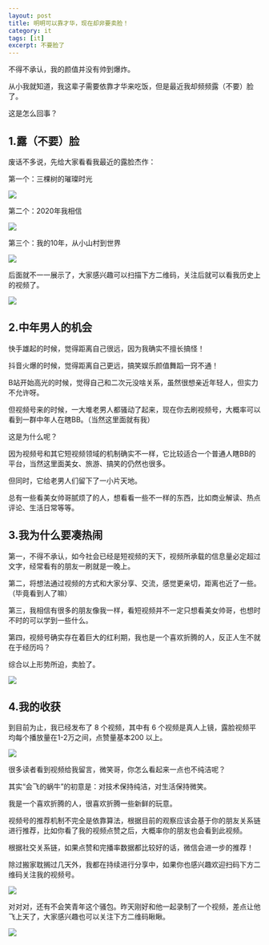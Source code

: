 ```yaml
---
layout: post
title: 明明可以靠才华，现在却非要卖脸！
category: it
tags: [it]
excerpt: 不要脸了
---
```


不得不承认，我的颜值并没有帅到爆炸。

从小我就知道，我这辈子需要依靠才华来吃饭，但是最近我却频频露（不要）脸了。

这是怎么回事？

## 1.露（不要）脸

废话不多说，先给大家看看我最近的露脸杰作：

第一个：三棵树的璀璨时光

![](http://favorites.ren/assets/images/2020/it/mailian01.jpeg) 

第二个：2020年我相信

![](http://favorites.ren/assets/images/2020/it/mailian02.jpeg) 

第三个：我的10年，从小山村到世界

![](http://favorites.ren/assets/images/2020/it/mailian03.jpeg) 

后面就不一一展示了，大家感兴趣可以扫描下方二维码，关注后就可以看我历史上的视频了。

![](http://favorites.ren/assets/images/2020/it/mailian04.jpeg) 


## 2.中年男人的机会

快手雄起的时候，觉得距离自己很远，因为我确实不擅长搞怪！

抖音火爆的时候，觉得距离自己更远，搞笑娱乐颜值舞蹈一窍不通！

B站开始高光的时候，觉得自己和二次元没啥关系，虽然很想亲近年轻人，但实力不允许呀。

但视频号来的时候，一大堆老男人都骚动了起来，现在你去刷视频号，大概率可以看到一群中年人在瞎BB。（当然这里面就有我）

这是为什么呢？

因为视频号和其它短视频领域的机制确实不一样，它比较适合一个普通人瞎BB的平台，当然这里面美女、旅游、搞笑的仍然也很多。

但同时，它给老男人们留下了一小片天地。

总有一些看美女帅哥腻烦了的人，想看看一些不一样的东西，比如商业解读、热点评论、生活日常等等。

## 3.我为什么要凑热闹

第一，不得不承认，如今社会已经是短视频的天下，视频所承载的信息量必定超过文字，经常看有的朋友一刷就是一晚上。

第二，将想法通过视频的方式和大家分享、交流，感觉更亲切，距离也近了一些。（毕竟看到人了嘛）

第三，我相信有很多的朋友像我一样，看短视频并不一定只想看美女帅哥，也想时不时的可以学到一些什么。

第四，视频号确实存在着巨大的红利期，我也是一个喜欢折腾的人，反正人生不就在于经历吗？

综合以上形势所迫，卖脸了。

![](http://favorites.ren/assets/images/2020/it/mailian05.jpeg) 
 

## 4.我的收获

到目前为止，我已经发布了 8 个视频，其中有 6 个视频是真人上镜，露脸视频平均每个播放量在1-2万之间，点赞量基本200 以上。

![](http://favorites.ren/assets/images/2020/it/mailian06.jpeg) 

很多读者看到视频给我留言，微笑哥，你怎么看起来一点也不纯洁呢？

其实“会飞的蜗牛”的初意是：对技术保持纯洁，对生活保持微笑。

我是一个喜欢折腾的人，很喜欢折腾一些新鲜的玩意。

视频号的推荐机制不完全是依靠算法，根据目前的观察应该会基于你的朋友关系链进行推荐，比如你看了我的视频点赞之后，大概率你的朋友也会看到此视频。

根据社交关系链，如果点赞和完播率数据都比较好的话，微信会进一步的推荐！

除过搬家耽搁过几天外，我都在持续进行分享中，如果你也感兴趣欢迎扫码下方二维码关注我的视频号。

![](http://favorites.ren/assets/images/2020/it/mailian07.jpeg) 

对对对，还有不会笑青年这个骚包。昨天刚好和他一起录制了一个视频，差点让他飞上天了，大家感兴趣也可以关注下方二维码瞅瞅。

![](http://favorites.ren/assets/images/2020/it/mailian08.jpeg) 
